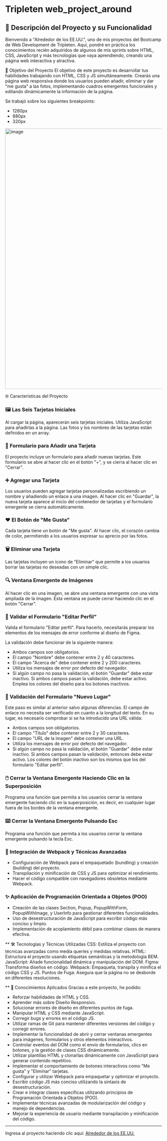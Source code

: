 # Tripleten web_project_around

## 🌟 Descripción del Proyecto y su Funcionalidad
Bienvenido a "Alrededor de los EE.UU.", uno de mis proyectos del Bootcamp de Web Development de Tripleten. Aquí, pondré en práctica los conocimientos recién adquiridos de algunos de mis sprints sobre HTML, CSS, JavaScript y más tecnologías que vaya aprendiendo, creando una página web interactiva y atractiva.

🎯 Objetivo del Proyecto
El objetivo de este proyecto es desarrollar tus habilidades trabajando con HTML, CSS y JS simultáneamente. Crearás una página web responsiva donde los usuarios pueden añadir, eliminar y dar "me gusta" a las fotos, implementando cuadros emergentes funcionales y editando dinámicamente la información de la página.

Se trabajó sobre los siguientes breakpoints:

- 1280px
- 880px
- 320px

<img width="837" alt="image" src="https://github.com/heyzyanlml/web_project_around/assets/166194594/a1a78ccd-e386-4cce-b1c0-6065b4691d57">

🌐 Características del Proyecto

### 🖼️ Las Seis Tarjetas Iniciales
Al cargar la página, aparecerán seis tarjetas iniciales. Utiliza JavaScript para añadirlas a la página. Las fotos y los nombres de las tarjetas están definidos en un array.

### 📝 Formulario para Añadir una Tarjeta
El proyecto incluye un formulario para añadir nuevas tarjetas. Este formulario se abre al hacer clic en el botón "+", y se cierra al hacer clic en "Cerrar".

### ➕ Agregar una Tarjeta
Los usuarios pueden agregar tarjetas personalizadas escribiendo un nombre y añadiendo un enlace a una imagen. Al hacer clic en "Guardar", la nueva tarjeta aparece al inicio del contenedor de tarjetas y el formulario emergente se cierra automáticamente.

### ❤️ El Botón de "Me Gusta"
Cada tarjeta tiene un botón de "Me gusta". Al hacer clic, el corazón cambia de color, permitiendo a los usuarios expresar su aprecio por las fotos.

### 🗑️ Eliminar una Tarjeta
Las tarjetas incluyen un icono de "Eliminar" que permite a los usuarios borrar las tarjetas no deseadas con un simple clic.

### 🔍 Ventana Emergente de Imágenes
Al hacer clic en una imagen, se abre una ventana emergente con una vista ampliada de la imagen. Esta ventana se puede cerrar haciendo clic en el botón "Cerrar".

### 📝 Validar el Formulario "Editar Perfil"
Valida el formulario "Editar perfil". Para hacerlo, necesitarás preparar los elementos de los mensajes de error conforme al diseño de Figma.

La validación debe funcionar de la siguiente manera:

- Ambos campos son obligatorios.
- El campo "Nombre" debe contener entre 2 y 40 caracteres.
- El campo "Acerca de" debe contener entre 2 y 200 caracteres.
- Utiliza los mensajes de error por defecto del navegador.
- Si algún campo no pasa la validación, el botón "Guardar" debe estar inactivo. Si ambos campos pasan la validación, debe estar activo. Emplea los colores del diseño para los botones inactivos.

### 📝 Validación del Formulario "Nuevo Lugar"
Este paso es similar al anterior salvo algunas diferencias. El campo de enlace no necesita ser verificado en cuanto a la longitud del texto. En su lugar, es necesario comprobar si se ha introducido una URL válida:

- Ambos campos son obligatorios.
- El campo "Título" debe contener entre 2 y 30 caracteres.
- El campo "URL de la imagen" debe contener una URL.
- Utiliza los mensajes de error por defecto del navegador.
- Si algún campo no pasa la validación, el botón "Guardar" debe estar inactivo. Si ambos campos pasan la validación, entonces debe estar activo. Los colores del botón inactivo son los mismos que los del formulario "Editar perfil".

### 🖱️ Cerrar la Ventana Emergente Haciendo Clic en la Superposición
Programa una función que permita a los usuarios cerrar la ventana emergente haciendo clic en la superposición, es decir, en cualquier lugar fuera de los bordes de la ventana emergente.

### ⌨️ Cerrar la Ventana Emergente Pulsando Esc
Programa una función que permita a los usuarios cerrar la ventana emergente pulsando la tecla Esc.

### 🚀 Integración de Webpack y Técnicas Avanzadas
- Configuración de Webpack para el empaquetado (bundling) y creación (building) del proyecto.
- Transpilación y minificación de CSS y JS para optimizar el rendimiento.
- Hacer el código compatible con navegadores obsoletos mediante Webpack.

### ✨ Aplicación de Programación Orientada a Objetos (POO)
- Creación de las clases Section, Popup, PopupWithForm, PopupWithImage, y UserInfo para gestionar diferentes funcionalidades.
- Uso de desestructuración de JavaScript para escribir código más conciso y limpio.
- Implementación de acoplamiento débil para combinar clases de manera efectiva.

** 🛠️ Tecnologías y Técnicas Utilizadas
CSS: Estiliza el proyecto con técnicas avanzadas como media queries y medidas relativas.
HTML: Estructura el proyecto usando etiquetas semánticas y la metodología BEM.
JavaScript: Añade funcionalidad dinámica y manipulación del DOM.
Figma: Transforma diseños en código.
Webpack: Empaqueta, transpila y minifica el código CSS y JS.
Puntos de Fuga: Asegura que la página no se desborde en diferentes resoluciones.

** 🌈 Conocimientos Aplicados
Gracias a este proyecto, he podido:

- Reforzar habilidades de HTML y CSS.
- Aprender más sobre Diseño Responsivo.
- Solucionar errores de diseño en diferentes puntos de fuga.
- Manipular HTML y CSS mediante JavaScript.
- Corregir bugs y errores en el código JS.
- Utilizar ramas de Git para mantener diferentes versiones del código y corregir errores.
- Implementar la funcionalidad de abrir y cerrar ventanas emergentes para imágenes, formularios y otros elementos interactivos.
- Controlar eventos del DOM como el envío de formularios, clics en botones, y la gestión de clases CSS dinámicamente.
- Utilizar plantillas HTML y clonarlas dinámicamente con JavaScript para generar contenido repetitivo.
- Implementar el comportamiento de botones interactivos como "Me gusta" y "Eliminar" tarjetas.
- Configurar y utilizar Webpack para empaquetar y optimizar el proyecto.
- Escribir código JS más conciso utilizando la sintaxis de desestructuración.
- Crear e integrar clases específicas utilizando principios de Programación Orientada a Objetos (POO).
- Implementar técnicas avanzadas de modularización del código y manejo de dependencias.
- Mejorar la experiencia de usuario mediante transpilación y minificación del código.

---
Ingresa al proyecto haciendo clic aquí: [Alrededor de los EE.UU.](https://heyzyanlml.github.io/web_project_around/)



